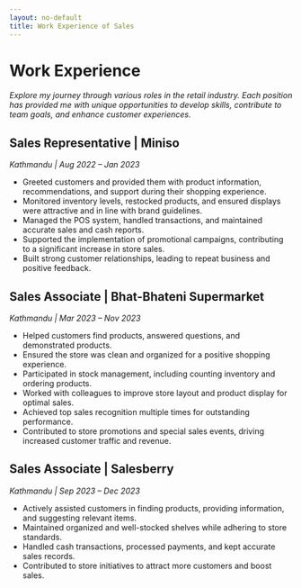 ```yaml
---
layout: no-default
title: Work Experience of Sales
---
```


# Work Experience

*Explore my journey through various roles in the retail industry. Each position has provided me with unique opportunities to develop skills, contribute to team goals, and enhance customer experiences.*

## Sales Representative | Miniso
*Kathmandu | Aug 2022 – Jan 2023*
- Greeted customers and provided them with product information, recommendations, and support during their shopping experience.
- Monitored inventory levels, restocked products, and ensured displays were attractive and in line with brand guidelines.
- Managed the POS system, handled transactions, and maintained accurate sales and cash reports.
- Supported the implementation of promotional campaigns, contributing to a significant increase in store sales.
- Built strong customer relationships, leading to repeat business and positive feedback.

## Sales Associate | Bhat-Bhateni Supermarket
*Kathmandu | Mar 2023 – Nov 2023*
- Helped customers find products, answered questions, and demonstrated products.
- Ensured the store was clean and organized for a positive shopping experience.
- Participated in stock management, including counting inventory and ordering products.
- Worked with colleagues to improve store layout and product display for optimal sales.
- Achieved top sales recognition multiple times for outstanding performance.
- Contributed to store promotions and special sales events, driving increased customer traffic and revenue.

## Sales Associate | Salesberry
*Kathmandu | Sep 2023 – Dec 2023*
- Actively assisted customers in finding products, providing information, and suggesting relevant items.
- Maintained organized and well-stocked shelves while adhering to store standards.
- Handled cash transactions, processed payments, and kept accurate sales records.
- Contributed to store initiatives to attract more customers and boost sales.

